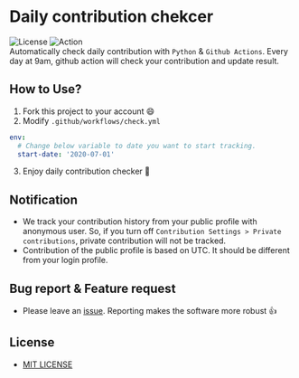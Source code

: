 # Daily contribution chekcer
![License](https://img.shields.io/github/license/lntuition/daily-contribution-checker)
![Action](https://github.com/lntuition/daily-contribution-checker/workflows/Daily%20contribution%20checker/badge.svg)  
Automatically check daily contribution with `Python` & `Github Actions`.
Every day at 9am, github action will check your contribution and update result.

## How to Use?
1. Fork this project to your account :smile:
2. Modify `.github/workflows/check.yml`
``` yml
env:
  # Change below variable to date you want to start tracking.
  start-date: '2020-07-01'
```
3. Enjoy daily contribution checker :tada:

## Notification
- We track your contribution history from your public profile with anonymous user.
  So, if you turn off `Contribution Settings > Private contributions`, private contribution will not be tracked.
- Contribution of the public profile is based on UTC. It should be different from your login profile.

## Bug report & Feature request
- Please leave an [issue](https://github.com/lntuition/daily-contribution-checker/issues). Reporting makes the software more robust :+1:

## License
- [MIT LICENSE](https://github.com/lntuition/daily-contribution-checker/blob/master/LICENSE)
